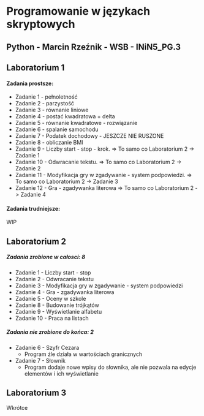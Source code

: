 # Programowanie w językach skryptowych
## Python - Marcin Rzeźnik - WSB - INiN5_PG.3 

## Laboratorium 1
#### Zadania prostsze:
* Zadanie 1 - pełnoletność
* Zadanie 2 - parzystość
* Zadanie 3 - równanie liniowe
* Zadanie 4 - postać kwadratowa + delta
* Zadanie 5 - równanie kwadratowe - rozwiązanie
* Zadanie 6 - spalanie samochodu
* Zadanie 7 - Podatek dochodowy - JESZCZE NIE RUSZONE
* Zadanie 8 - obliczanie BMI
* Zadanie 9 - Liczby start - stop - krok. => To samo co Laboratorium 2 -> Zadanie 1
* Zadanie 10 - Odwracanie tekstu. => To samo co Laboratorium 2 -> Zadanie 2
* Zadanie 11 - Modyfikacja gry w zgadywanie - system podpowiedzi. => To samo co Laboratorium 2 -> Zadanie 3
* Zadanie 12 - Gra - zgadywanka literowa => To samo co Laboratorium 2 -> Zadanie 4

#### Zadania trudniejsze: 
WIP

## Laboratorium 2
##### Zadania zrobione w całosci: 8
* Zadanie 1 - Liczby start - stop
* Zadanie 2 - Odwracanie tekstu
* Zadanie 3 - Modyfikacja gry w zgadywanie - system podpowiedzi
* Zadanie 4 - Gra - zgadywanka literowa
* Zadanie 5 - Oceny w szkole 
* Zadanie 8 - Budowanie trójkątów
* Zadanie 9 - Wyświetlanie alfabetu
* Zadanie 10 - Praca na listach
##### Zadania nie zrobione do końca: 2
* Zadanie 6 - Szyfr Cezara
   * Program źle działa w wartościach granicznych 
* Zadanie 7 - Słownik
   * Program dodaje nowe wpisy do słownika, ale nie pozwala na edycje elementów i ich wyświetlanie 

## Laboratorium 3
Wkrótce